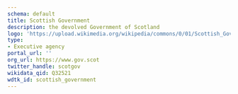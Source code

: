 ```yaml
---
schema: default
title: Scottish Government
description: the devolved Government of Scotland
logo: 'https://upload.wikimedia.org/wikipedia/commons/0/01/Scottish_Government_Logo.svg'
type:
- Executive agency
portal_url: ''
org_url: https://www.gov.scot
twitter_handle: scotgov
wikidata_qid: Q32521
wdtk_id: scottish_government
---
```

